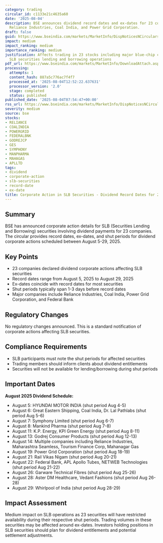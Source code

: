 ```yaml
---
category: trading
circular_id: c1133e21c4635a60
date: '2025-08-04'
description: BSE announces dividend record dates and ex-dates for 23 companies including
  Reliance Industries, Coal India, and Power Grid Corporation.
draft: false
guid: https://www.bseindia.com/markets/MarketInfo/DispNoticesNCirculars.aspx?Noticeid={BF8B13DC-E6FB-4B6C-8407-520C3BF01BF7}&noticeno=20250804-6&dt=08/04/2025&icount=6&totcount=31&flag=0
impact: medium
impact_ranking: medium
importance_ranking: medium
justification: Affects trading in 23 stocks including major blue-chip companies, impacts
  SLB securities lending and borrowing operations
pdf_url: https://www.bseindia.com/markets/MarketInfo/DownloadAttach.aspx?id=20250804-6&attachedId=f083c86a-3bb8-4f84-9d31-85a114dab7d4
processing:
  attempts: 1
  content_hash: 887a5c776ac7f4f7
  processed_at: '2025-08-04T12:52:22.637631'
  processor_version: '2.0'
  stage: completed
  status: published
published_date: '2025-08-04T07:54:47+00:00'
rss_url: https://www.bseindia.com/markets/MarketInfo/DispNoticesNCirculars.aspx?Noticeid={BF8B13DC-E6FB-4B6C-8407-520C3BF01BF7}&noticeno=20250804-6&dt=08/04/2025&icount=6&totcount=31&flag=0
severity: medium
source: bse
stocks:
- RELIANCE
- COALINDIA
- POWERGRID
- FEDERALBNK
- GODREJCP
- GES
- SYMPHONY
- MANPHARMA
- MAHAGAS
- APLLTD
tags:
- dividend
- corporate-action
- slb-securities
- record-date
- ex-date
title: Corporate Action in SLB Securities - Dividend Record Dates for 23 Companies
---
```


## Summary

BSE has announced corporate action details for SLB (Securities Lending and Borrowing) securities involving dividend payments for 23 companies. The circular provides record dates, ex-dates, and shut periods for dividend corporate actions scheduled between August 5-29, 2025.

## Key Points

- 23 companies declared dividend corporate actions affecting SLB securities
- Record dates range from August 5, 2025 to August 29, 2025
- Ex-dates coincide with record dates for most securities
- Shut periods typically span 1-3 days before record dates
- Major companies include Reliance Industries, Coal India, Power Grid Corporation, and Federal Bank

## Regulatory Changes

No regulatory changes announced. This is a standard notification of corporate actions affecting SLB securities.

## Compliance Requirements

- SLB participants must note the shut periods for affected securities
- Trading members should inform clients about dividend entitlements
- Securities will not be available for lending/borrowing during shut periods

## Important Dates

**August 2025 Dividend Schedule:**
- August 5: HYUNDAI MOTOR INDIA (shut period Aug 4-5)
- August 6: Great Eastern Shipping, Coal India, Dr. Lal Pathlabs (shut period Aug 5-6)
- August 7: Symphony Limited (shut period Aug 6-7)
- August 8: Mankind Pharma (shut period Aug 7-8)
- August 11: K.P. Energy, KPI Green Energy (shut period Aug 8-11)
- August 13: Godrej Consumer Products (shut period Aug 12-13)
- August 14: Multiple companies including Reliance Industries, Maharashtra Seamless, Tourism Finance Corp, Mahanagar Gas
- August 19: Power Grid Corporation (shut period Aug 18-19)
- August 21: Rail Vikas Nigam (shut period Aug 20-21)
- August 22: Federal Bank, APL Apollo Tubes, NETWEB Technologies (shut period Aug 21-22)
- August 26: Garware Technical Fibres (shut period Aug 25-26)
- August 28: Aster DM Healthcare, Vedant Fashions (shut period Aug 26-28)
- August 29: Whirlpool of India (shut period Aug 28-29)

## Impact Assessment

Medium impact on SLB operations as 23 securities will have restricted availability during their respective shut periods. Trading volumes in these securities may be affected around ex-dates. Investors holding positions in SLB securities should plan for dividend entitlements and potential settlement adjustments.